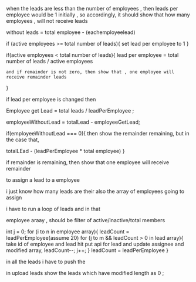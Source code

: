 when the leads are less than the number of employees , then leads per employee would be 1  initially , so accordingly, it should show that how many employees , will not receive leads



without leads =  total employee - (eachemployeelead)


 

if (active employees >= total number of leads){
    set lead per employee to 1
}


if(active employees < total number of leads){
    lead per employee = total number of leads / active employees

    and if remainder is not zero, then show that , one employee will receive remainder leads
}


if lead per employee is changed then 

Employee get Lead = total leads / leadPerEmployee ;

employeeWithoutLead = totalLead - employeeGetLead;

if(employeeWithoutLead === 0){
    then show the remainder remaining, 
    but in the case that, 

   totalLEad  - (leadPerEmployee * total employee)
}

if remainder is remaining, then show that one employee will receive remainder




to assign a lead to a employee

i just know how many leads are their also the array of employees going to assign 

i have to run a loop of leads and in that


employee araay , should be filter of active/inactive/total members

int j = 0;
for (i to n in employee array){
   leadCount = leadPerEmployee(assume 20)
    for (j to m && leadCount > 0  in lead array){
        take id of employee and lead
        hit put api for lead and update assignee and modified array,
        leadCount--;
        j++;
    }
    leadCount = leadPerEmployee
}








in all the leads i have to push the 


in upload leads show the leads which have modified length as 0 ;
